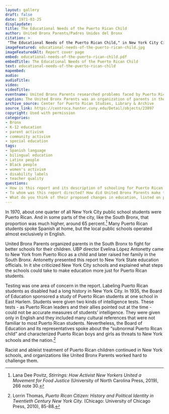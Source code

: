 ```yaml
---
layout: gallery
draft: false
date: 1971-03-25
displaydate: 
title: The Educational Needs of the Puerto Rican Child
author: United Bronx Parents/Padres Unidos del Bronx
citation: >
 "The Educational Needs of the Puerto Rican Child," in New York City Civil Rights History, Accessed: [Month Day, Year], https://nyccivilrightshistory.org/site-preview/topics/black-latina-women/united-bronx-parents/educational-needs-of-the-puerto-rican-child.
imageFeatured: educational-needs-of-the-puerto-rican-child.jpg
imageFeaturedAlt: Report cover page
embed: educational-needs-of-the-puerto-rican-child.pdf
embedTitle: The Educational Needs of the Puerto Rican Child
text: educational-needs-of-the-puerto-rican-child
mapembed: 
audio: 
audioTitle: 
video: 
videoTitle: 
eventname: United Bronx Parents researched problems faced by Puerto Rican students in Bronx schools.
caption: The United Bronx Parents was an organization of parents in the South Bronx. Many members of the organization were Puerto Rican and Black New Yorkers whose children attended local public schools and were concerned about the quality of education they received there.
archive_source: Center for Puerto Rican Studies, Library & Archive
source_link: https://centroca.hunter.cuny.edu/Detail/objects/23897
copyright: Used with permission
categories: 
- Bronx
- K-12 education
- parent activism
- community activism
- special education
tags: 
- Spanish language
- bilingual education
- Latinx people
- Black people
- women's activism 
- disability labels
- teacher quality
questions: 
- How is this report and its description of schooling for Puerto Rican students in the South Bronx in the 1970s similar to or different from the description [Toni Cade Bambara’s description of Puerto Rican students going to school in Harlem in the 1940s](/topics/black-latina-women/united-bronx-parents/puerto-ricans)? What seems to have continued? What seems to have changed? 
- To whom was this report directed? How did United Bronx Parents make their argument? How did they use language to convince their audience? 
- What do you think of their proposed changes in education, listed on p. 7 and 8. Are these changes still needed or relevant today?
--- 
```


In 1970, about one quarter of all New York City public school students were Puerto Rican. And in some parts of the city, like the South Bronx, that proportion was much higher, around 65 percent.[^1] Many Puerto Rican students spoke Spanish at home, but the local public schools operated almost exclusively in English.

United Bronx Parents organized parents in the South Bronx to fight for better schools for their children. UBP director Evelina López Antonetty came to New York from Puerto Rico as a child and later raised her family in the South Bronx. Antonetty presented this report to New York State education officials. In it she criticized New York City schools and explained what steps the schools could take to make education more just for Puerto Rican students.

Testing was one area of concern in the report. Labeling Puerto Rican students as disabled had a long history in New York City. In 1935, the Board of Education sponsored a study of Puerto Rican students at one school in East Harlem. Students were given two kinds of intelligence tests. These tests - as Puerto Rican leaders and their allies pointed out at the time - could not be accurate measures of students’ intelligence. They were given only in English and they included many cultural references that were not familiar to most Puerto Rican students. Nevertheless, the Board of Education and its representatives spoke about the “subnormal Puerto Rican child” and characterized Puerto Rican boys and girls as threats to New York schools and the nation.[^2]

Racist and ableist treatment of Puerto Rican children continued in New York schools, and organizations like United Bronx Parents worked hard to challenge them.

[^1]: Lana Dee Povitz, *Stirrings: How Activist New Yorkers United a Movement for Food Justice* (University of North Carolina Press, 2019), 266 note 30.

[^2]: Lorrin Thomas, *Puerto Rican Citizen: History and Political Identity in Twentieth Century New York City.* (Chicago: University of Chicago Press, 2010), 85-88.
